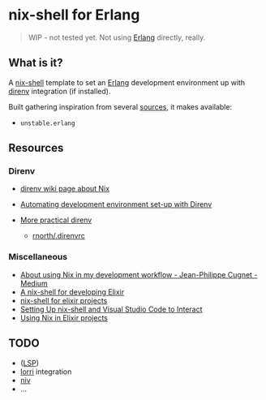 # nix-shell for Erlang

> WIP - not tested yet. Not using [Erlang](https://www.erlang.org/) directly, really.

## What is it?

A [nix-shell](https://nixos.org/manual/nix/stable/#description-13) template to set an [Erlang](https://www.erlang.org/) development environment up with [direnv](https://github.com/direnv/direnv) integration (if installed).

Built gathering inspiration from several [sources](#resources), it makes available:

- `unstable.erlang`

## Resources

### Direnv

- [direnv wiki page about Nix](https://github.com/direnv/direnv/wiki/Nix)
- [Automating development environment set-up with Direnv](http://www.futurile.net/2016/02/03/automating-environment-setup-with-direnv/)
- [More prac­ti­cal direnv](https://rnorth.org/more-practical-direnv/)

  - [rnorth/.direnvrc](https://gist.github.com/rnorth/0fd5048da85957da39c17bd49c4ca922)

### Miscellaneous

- [About using Nix in my development workflow - Jean-Philippe Cugnet - Medium](https://medium.com/@ejpcmac/about-using-nix-in-my-development-workflow-12422a1f2f4c)
- [A nix-shell for developing Elixir](https://ghedam.at/15443/a-nix-shell-for-developing-elixir)
- [nix-shell for elixir projects](https://til.codes/nix-shell-for-elixir-projects/)
- [Setting Up nix-shell and Visual Studio Code to Interact](https://matthewrhone.dev/nixos-vscode-environment)
- [Using Nix in Elixir projects](https://ejpcmac.net/blog/using-nix-in-elixir-projects/)

## TODO

- ([LSP](https://microsoft.github.io/language-server-protocol/))
- [lorri](https://github.com/nix-community/lorri) integration
- [niv](https://github.com/joefiorini/niv)
- ...
